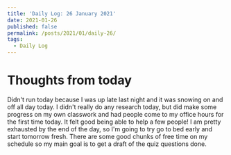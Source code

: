 ```yaml
---
title: 'Daily Log: 26 January 2021'
date: 2021-01-26
published: false
permalink: /posts/2021/01/daily-26/
tags:
  - Daily Log
---
```


# Thoughts from today
Didn't run today because I was up late last night and it was snowing on and off all day today. I didn't really do any research today, but did make some progress on my own classwork and had people come to my office hours for the first time today. It felt good being able to help a few people! I am pretty exhausted by the end of the day, so I'm going to try go to bed early and start tomorrow fresh. There are some good chunks of free time on my schedule so my main goal is to get a draft of the quiz questions done.